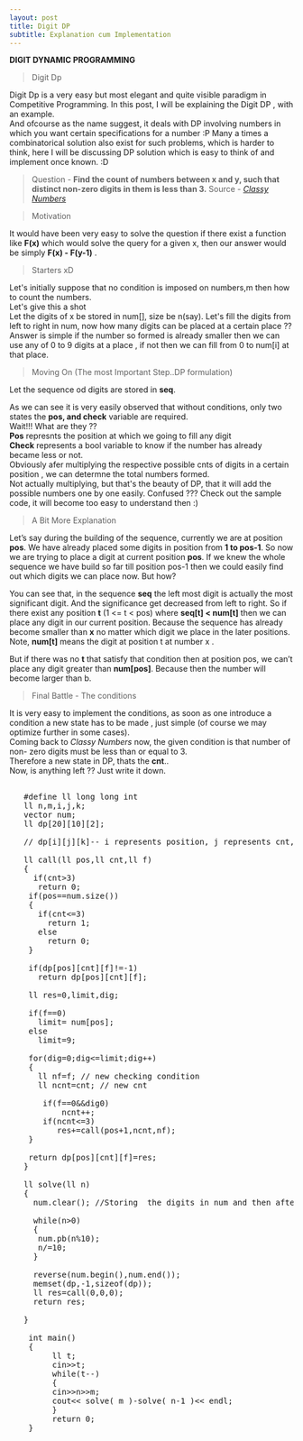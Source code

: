 ```yaml
---
layout: post
title: Digit DP
subtitle: Explanation cum Implementation
---
```



**DIGIT DYNAMIC PROGRAMMING**

>Digit Dp

Digit Dp is a very easy but most elegant and quite visible paradigm in Competitive Programming. In this post, I will be explaining the Digit DP , with an example.  
And ofcourse as the name suggest, it deals with DP involving numbers in which you want certain specifications for a number :P 
Many a times a combinatorical solution also exist for such problems, which is harder to think, here I will be discussing DP solution which is easy to think of and implement once known. :D 

> Question - **Find the count of numbers between x and y, such that distinct non-zero digits in them is less than 3.** Source - [_Classy Numbers_](https://codeforces.com/contest/1036/problem/C)  

> Motivation

It would have been very easy to solve the question if there exist a function like **F(x)** which would solve the query for a given x, then our answer would be simply **F(x) - F(y-1)** .  

> Starters xD

Let's initially suppose that no condition is imposed on numbers,m then how to count the numbers.  
Let's give this a shot   
Let the digits of x be stored in num[], size be n(say).
Let's fill the digits from left to right in num, now how many digits can be placed at a certain place ??  
Answer is simple if the number so formed is already smaller then we can use any of 0 to 9 digits at a place , if not then we can fill from 0 to num[i] at that place.  

> Moving On (The most Important Step..DP formulation)

Let the sequence od digits are stored in **seq**.

As we can see it is very easily observed that without conditions, only two states the **pos, and check** variable are required.  
Wait!!! What are they ??  
**Pos** represnts the position at which we going to fill any digit  
**Check** represents a bool variable to know if the number has already became less or not.  
Obviously afer multiplying the respective possible cnts of digits in a certain position , we can determne the total numbers formed.  
Not actually multiplying, but that's the beauty of DP, that it will add the possible numbers one by one easily. Confused ??? Check out the sample code, it will become too easy to understand then :)

>A Bit More Explanation

Let’s say during the building of the sequence, currently we are at position **pos**. We have already placed some digits in position from **1 to pos-1**. So now we are trying to place a digit at current position **pos**. If we knew the whole sequence we have build so far till position pos-1 then we could easily find out which digits we can place now. But how?

You can see that, in the sequence **seq** the left most digit is actually the most significant digit. And the significance get decreased from left to right. So if there exist any position **t** (1 <= t < pos) where **seq[t] < num[t]** then we can place any digit in our current position. Because the sequence has already become smaller than **x** no matter which digit we place in the later positions. Note, **num[t]** means the digit at position t at number x .

But if there was no **t** that satisfy that condition then at position pos, we can’t place any digit greater than **num[pos]**. Because then the number will become larger than b.

> Final Battle - The conditions  

It is very easy to implement the conditions, as soon as one introduce a condition a new state has to be made , just simple (of course we may optimize further in some cases).  
Coming back to _Classy Numbers_ now, the given condition is that number of non- zero digits must be less than or equal to 3.  
Therefore a new state in DP, thats the **cnt**..  
Now, is anything left ?? Just write it down.  

<pre>

   #define ll long long int
   ll n,m,i,j,k;
   vector<ll> num;
   ll dp[20][10][2];

   // dp[i][j][k]-- i represents position, j represents cnt, k represents whether the number has already became smaller or not. If smaller then k=1 else k=0.

   ll call(ll pos,ll cnt,ll f)
   {
     if(cnt>3)
      return 0;
    if(pos==num.size())
    {
      if(cnt<=3)
        return 1;
      else
        return 0;
    }
    
    if(dp[pos][cnt][f]!=-1)
      return dp[pos][cnt][f];
      
    ll res=0,limit,dig;
    
    if(f==0)
      limit= num[pos];
    else
      limit=9;
      
    for(dig=0;dig<=limit;dig++)
    {
      ll nf=f; // new checking condition
      ll ncnt=cnt; // new cnt
      
       if(f==0&&dig<limit) 
           nf=1;
       if(dig>0) 
           ncnt++;
       if(ncnt<=3) 
          res+=call(pos+1,ncnt,nf);
    }
    
    return dp[pos][cnt][f]=res;
   }

   ll solve(ll n)	
   {
     num.clear(); //Storing  the digits in num and then afterwards reversing to get the num in proper order.
     
     while(n>0)
     {
      num.pb(n%10);
      n/=10;
     }
     
     reverse(num.begin(),num.end());
     memset(dp,-1,sizeof(dp));
     ll res=call(0,0,0);
     return res;
     
   }

    int main()
    {   
         ll t;
         cin>>t;
         while(t--)
         {
         cin>>n>>m;
         cout<< solve( m )-solve( n-1 )<< endl;
         }
         return 0;
    }

</pre>
